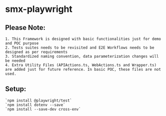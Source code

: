 # smx-playwright


## Please Note:
    1. This Framework is designed with basic functionalities just for demo and POC purpose
    2. Tests suites needs to be revisited and E2E Workflows needs to be designed as per requirements
    3. Standardized naming convention, data parameterization changes will be needed
    4. Extra Utility Files (APIActions.ts, WebActions.ts and Wrapper.ts) are added just for future reference. In basic POC, these files are not used.

## Setup:
    `npm install @playwright/test`
    `npm install dotenv --save`
    `npm install --save-dev cross-env`